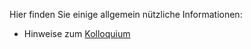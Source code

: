Hier finden Sie einige allgemein nützliche Informationen:
* Hinweise zum [Kolloquium](kolloquium.html)

